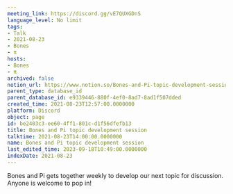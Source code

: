 ```yaml
---
meeting_link: https://discord.gg/vE7QUXGDnS
language_level: No limit
tags:
- Talk
- 2021-08-23
- Bones
- π
hosts:
- Bones
- π
archived: false
notion_url: https://www.notion.so/Bones-and-Pi-topic-development-session-be2403c3ee604ff1801cd1f56dfefb13
parent_type: database_id
parent_database_id: e9339446-880f-4ef0-8ad7-8ad1f507dded
created_time: 2021-08-23T12:57:00.0000000
platform: Discord
object: page
id: be2403c3-ee60-4ff1-801c-d1f56dfefb13
title: Bones and Pi topic development session
talktime: 2021-08-23T14:00:00.0000000
name: Bones and Pi topic development session
last_edited_time: 2023-09-18T10:49:00.0000000
indexDate: 2021-08-23
---
```


Bones and Pi gets together weekly to develop our next topic for discussion.
Anyone is welcome to pop in!










